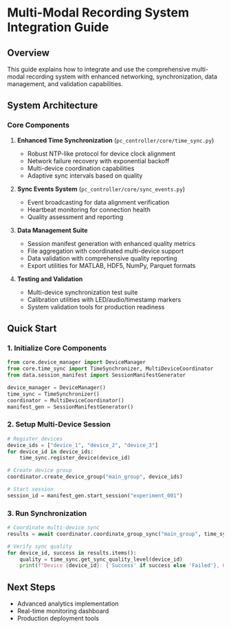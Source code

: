 # Multi-Modal Recording System Integration Guide

## Overview
This guide explains how to integrate and use the comprehensive multi-modal recording system with enhanced networking, synchronization, data management, and validation capabilities.

## System Architecture

### Core Components
1. **Enhanced Time Synchronization** (`pc_controller/core/time_sync.py`)
   - Robust NTP-like protocol for device clock alignment
   - Network failure recovery with exponential backoff
   - Multi-device coordination capabilities
   - Adaptive sync intervals based on quality

2. **Sync Events System** (`pc_controller/core/sync_events.py`)
   - Event broadcasting for data alignment verification
   - Heartbeat monitoring for connection health
   - Quality assessment and reporting

3. **Data Management Suite**
   - Session manifest generation with enhanced quality metrics
   - File aggregation with coordinated multi-device support
   - Data validation with comprehensive quality reporting
   - Export utilities for MATLAB, HDF5, NumPy, Parquet formats

4. **Testing and Validation**
   - Multi-device synchronization test suite
   - Calibration utilities with LED/audio/timestamp markers
   - System validation tools for production readiness

## Quick Start

### 1. Initialize Core Components
```python
from core.device_manager import DeviceManager
from core.time_sync import TimeSynchronizer, MultiDeviceCoordinator
from data.session_manifest import SessionManifestGenerator

device_manager = DeviceManager()
time_sync = TimeSynchronizer()
coordinator = MultiDeviceCoordinator()
manifest_gen = SessionManifestGenerator()
```

### 2. Setup Multi-Device Session
```python
# Register devices
device_ids = ["device_1", "device_2", "device_3"]
for device_id in device_ids:
    time_sync.register_device(device_id)

# Create device group
coordinator.create_device_group("main_group", device_ids)

# Start session
session_id = manifest_gen.start_session("experiment_001")
```

### 3. Run Synchronization
```python
# Coordinate multi-device sync
results = await coordinator.coordinate_group_sync("main_group", time_sync)

# Verify sync quality
for device_id, success in results.items():
    quality = time_sync.get_sync_quality_level(device_id)
    print(f"Device {device_id}: {'Success' if success else 'Failed'}, Quality: {quality.value}")
```

## Next Steps
- Advanced analytics implementation
- Real-time monitoring dashboard
- Production deployment tools